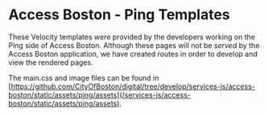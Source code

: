 # Access Boston - Ping Templates

These Velocity templates were provided by the developers working on the Ping side of Access Boston. Although these
pages will not be _served_ by the Access Boston application, we have created routes in order to develop and view the
rendered pages.

The main.css and image files can be found in [https://github.com/CityOfBoston/digital/tree/develop/services-js/access-boston/static/assets/ping/assets](/services-js/access-boston/static/assets/ping/assets).
